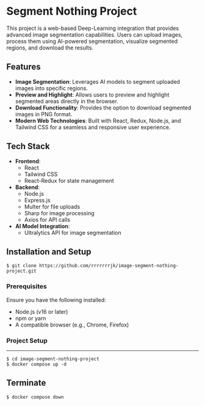 # Segment Nothing Project

This project is a web-based Deep-Learning integration that provides advanced image segmentation capabilities. Users can upload images, process them using AI-powered segmentation, visualize segmented regions, and download the results.

## Features
- **Image Segmentation**: Leverages AI models to segment uploaded images into specific regions.
- **Preview and Highlight**: Allows users to preview and highlight segmented areas directly in the browser.
- **Download Functionality**: Provides the option to download segmented images in PNG format.
- **Modern Web Technologies**: Built with React, Redux, Node.js, and Tailwind CSS for a seamless and responsive user experience.

## Tech Stack
- **Frontend**:
  - React
  - Tailwind CSS
  - React-Redux for state management
- **Backend**:
  - Node.js
  - Express.js
  - Multer for file uploads
  - Sharp for image processing
  - Axios for API calls
- **AI Model Integration**:
  - Ultralytics API for image segmentation

## Installation and Setup
```
$ git clone https://github.com/rrrrrrrjk/image-segment-nothing-project.git
```

### Prerequisites
Ensure you have the following installed:
- Node.js (v16 or later)
- npm or yarn
- A compatible browser (e.g., Chrome, Firefox)

### Project Setup
------
```
$ cd image-segment-nothing-project
$ docker compose up -d
```
## Terminate
```
$ docker compose down
```


